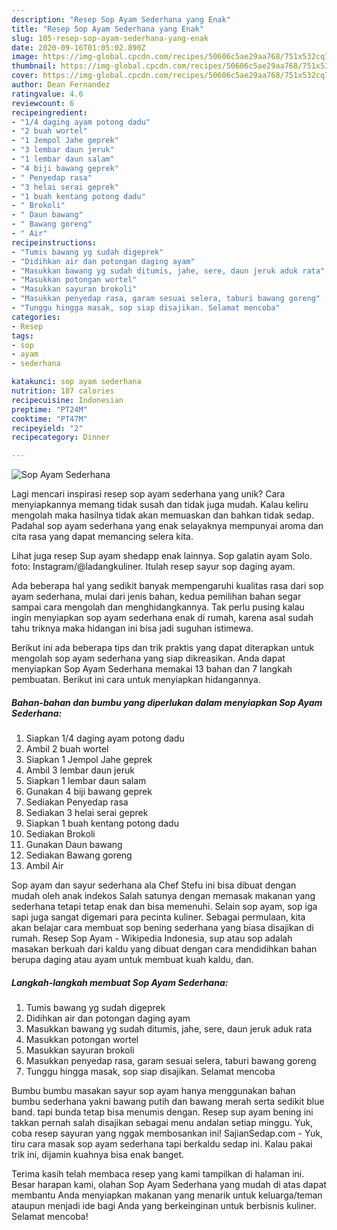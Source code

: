 ```yaml
---
description: "Resep Sop Ayam Sederhana yang Enak"
title: "Resep Sop Ayam Sederhana yang Enak"
slug: 105-resep-sop-ayam-sederhana-yang-enak
date: 2020-09-16T01:05:02.890Z
image: https://img-global.cpcdn.com/recipes/50606c5ae29aa768/751x532cq70/sop-ayam-sederhana-foto-resep-utama.jpg
thumbnail: https://img-global.cpcdn.com/recipes/50606c5ae29aa768/751x532cq70/sop-ayam-sederhana-foto-resep-utama.jpg
cover: https://img-global.cpcdn.com/recipes/50606c5ae29aa768/751x532cq70/sop-ayam-sederhana-foto-resep-utama.jpg
author: Dean Fernandez
ratingvalue: 4.6
reviewcount: 6
recipeingredient:
- "1/4 daging ayam potong dadu"
- "2 buah wortel"
- "1 Jempol Jahe geprek"
- "3 lembar daun jeruk"
- "1 lembar daun salam"
- "4 biji bawang geprek"
- " Penyedap rasa"
- "3 helai serai geprek"
- "1 buah kentang potong dadu"
- " Brokoli"
- " Daun bawang"
- " Bawang goreng"
- " Air"
recipeinstructions:
- "Tumis bawang yg sudah digeprek"
- "Didihkan air dan potongan daging ayam"
- "Masukkan bawang yg sudah ditumis, jahe, sere, daun jeruk aduk rata"
- "Masukkan potongan wortel"
- "Masukkan sayuran brokoli"
- "Masukkan penyedap rasa, garam sesuai selera, taburi bawang goreng"
- "Tunggu hingga masak, sop siap disajikan. Selamat mencoba"
categories:
- Resep
tags:
- sop
- ayam
- sederhana

katakunci: sop ayam sederhana 
nutrition: 187 calories
recipecuisine: Indonesian
preptime: "PT24M"
cooktime: "PT47M"
recipeyield: "2"
recipecategory: Dinner

---
```



![Sop Ayam Sederhana](https://img-global.cpcdn.com/recipes/50606c5ae29aa768/751x532cq70/sop-ayam-sederhana-foto-resep-utama.jpg)

Lagi mencari inspirasi resep sop ayam sederhana yang unik? Cara menyiapkannya memang tidak susah dan tidak juga mudah. Kalau keliru mengolah maka hasilnya tidak akan memuaskan dan bahkan tidak sedap. Padahal sop ayam sederhana yang enak selayaknya mempunyai aroma dan cita rasa yang dapat memancing selera kita.

Lihat juga resep Sup ayam shedapp enak lainnya. Sop galatin ayam Solo. foto: Instagram/@ladangkuliner. Itulah resep sayur sop daging ayam.

Ada beberapa hal yang sedikit banyak mempengaruhi kualitas rasa dari sop ayam sederhana, mulai dari jenis bahan, kedua pemilihan bahan segar sampai cara mengolah dan menghidangkannya. Tak perlu pusing kalau ingin menyiapkan sop ayam sederhana enak di rumah, karena asal sudah tahu triknya maka hidangan ini bisa jadi suguhan istimewa.


Berikut ini ada beberapa tips dan trik praktis yang dapat diterapkan untuk mengolah sop ayam sederhana yang siap dikreasikan. Anda dapat menyiapkan Sop Ayam Sederhana memakai 13 bahan dan 7 langkah pembuatan. Berikut ini cara untuk menyiapkan hidangannya.

<!--inarticleads1-->

##### Bahan-bahan dan bumbu yang diperlukan dalam menyiapkan Sop Ayam Sederhana:

1. Siapkan 1/4 daging ayam potong dadu
1. Ambil 2 buah wortel
1. Siapkan 1 Jempol Jahe geprek
1. Ambil 3 lembar daun jeruk
1. Siapkan 1 lembar daun salam
1. Gunakan 4 biji bawang geprek
1. Sediakan  Penyedap rasa
1. Sediakan 3 helai serai geprek
1. Siapkan 1 buah kentang potong dadu
1. Sediakan  Brokoli
1. Gunakan  Daun bawang
1. Sediakan  Bawang goreng
1. Ambil  Air


Sop ayam dan sayur sederhana ala Chef Stefu ini bisa dibuat dengan mudah oleh anak indekos Salah satunya dengan memasak makanan yang sederhana tetapi tetap enak dan bisa memenuhi. Selain sop ayam, sop iga sapi juga sangat digemari para pecinta kuliner. Sebagai permulaan, kita akan belajar cara membuat sop bening sederhana yang biasa disajikan di rumah. Resep Sop Ayam - Wikipedia Indonesia, sup atau sop adalah masakan berkuah dari kaldu yang dibuat dengan cara mendidihkan bahan berupa daging atau ayam untuk membuat kuah kaldu, dan. 

<!--inarticleads2-->

##### Langkah-langkah membuat Sop Ayam Sederhana:

1. Tumis bawang yg sudah digeprek
1. Didihkan air dan potongan daging ayam
1. Masukkan bawang yg sudah ditumis, jahe, sere, daun jeruk aduk rata
1. Masukkan potongan wortel
1. Masukkan sayuran brokoli
1. Masukkan penyedap rasa, garam sesuai selera, taburi bawang goreng
1. Tunggu hingga masak, sop siap disajikan. Selamat mencoba


Bumbu bumbu masakan sayur sop ayam hanya menggunakan bahan bumbu sederhana yakni bawang putih dan bawang merah serta sedikit blue band. tapi bunda tetap bisa menumis dengan. Resep sup ayam bening ini takkan pernah salah disajikan sebagai menu andalan setiap minggu. Yuk, coba resep sayuran yang nggak membosankan ini! SajianSedap.com - Yuk, tiru cara masak sop ayam sederhana tapi berkaldu sedap ini. Kalau pakai trik ini, dijamin kuahnya bisa enak banget. 

Terima kasih telah membaca resep yang kami tampilkan di halaman ini. Besar harapan kami, olahan Sop Ayam Sederhana yang mudah di atas dapat membantu Anda menyiapkan makanan yang menarik untuk keluarga/teman ataupun menjadi ide bagi Anda yang berkeinginan untuk berbisnis kuliner. Selamat mencoba!
